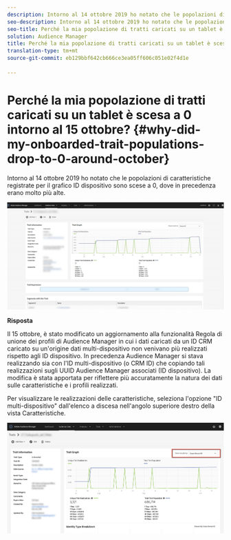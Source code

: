 ```yaml
---
description: Intorno al 14 ottobre 2019 ho notato che le popolazioni di caratteristiche registrate per il grafico ID dispositivo sono scese a 0, dove in precedenza erano molto più alte.
seo-description: Intorno al 14 ottobre 2019 ho notato che le popolazioni di caratteristiche registrate per il grafico ID dispositivo sono scese a 0, dove in precedenza erano molto più alte.
seo-title: Perché la mia popolazione di tratti caricati su un tablet è scesa a 0 intorno al 15 ottobre?
solution: Audience Manager
title: Perché la mia popolazione di tratti caricati su un tablet è scesa a 0 intorno al 15 ottobre?
translation-type: tm+mt
source-git-commit: eb129bbf642cb666ce3ea05ff606c051e02f4d1e

---
```



# Perché la mia popolazione di tratti caricati su un tablet è scesa a 0 intorno al 15 ottobre? {#why-did-my-onboarded-trait-populations-drop-to-0-around-october}

Intorno al 14 ottobre 2019 ho notato che le popolazioni di caratteristiche registrate per il grafico ID dispositivo sono scese a 0, dove in precedenza erano molto più alte.

![Immagine del rilascio dell&#39;ID dispositivo](/help/using/support-issues/assets/device_id_populationdrop.png)

**Risposta**

Il 15 ottobre, è stato modificato un aggiornamento alla funzionalità Regola di unione dei profili di Audience Manager in cui i dati caricati da un ID CRM caricato su un&#39;origine dati multi-dispositivo non venivano più realizzati rispetto agli ID dispositivo.  In precedenza Audience Manager si stava realizzando sia con l&#39;ID multi-dispositivo (o CRM ID) che copiando tali realizzazioni sugli UUID Audience Manager associati (ID dispositivo).  La modifica è stata apportata per riflettere più accuratamente la natura dei dati sulle caratteristiche e i profili realizzati.

Per visualizzare le realizzazioni delle caratteristiche, seleziona l&#39;opzione &quot;ID multi-dispositivo&quot; dall&#39;elenco a discesa nell&#39;angolo superiore destro della vista Caratteristiche.

![Visualizzare le realizzazioni per ID multi-dispositivo](/help/using/support-issues/assets/deviceid-crossdevice.png)

